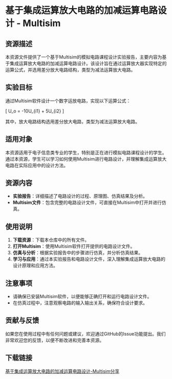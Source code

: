 # 基于集成运算放大电路的加减运算电路设计 - Multisim

## 资源描述

本资源文件提供了一个基于Multisim的模拟电路课程设计实验报告，主要内容为基于集成运算放大电路的加减运算电路设计。该设计旨在通过运算放大器实现特定的运算公式，并选用差分放大电路结构，类型为减法运算放大电路。

## 实验目标

通过Multisim软件设计一个数字运放电路，实现以下运算公式：

\[ U_o = -10U_{i1} + 5U_{i2} \]

其中，放大电路结构选用差分放大电路，类型为减法运算放大电路。

## 适用对象

本资源适用于电子信息类专业的学生，特别是正在进行模拟电路课程设计的学生。通过本资源，学生可以学习如何使用Multisim进行电路设计，并理解集成运算放大电路在实际应用中的设计方法。

## 资源内容

- **实验报告**：详细描述了电路设计的过程、原理图、仿真结果及分析。
- **Multisim文件**：包含完整的电路设计文件，可直接在Multisim中打开并进行仿真。

## 使用说明

1. **下载资源**：下载本仓库中的所有文件。
2. **打开Multisim**：使用Multisim软件打开提供的电路设计文件。
3. **仿真与分析**：根据实验报告中的步骤进行仿真，并分析仿真结果。
4. **学习与应用**：通过本实验报告和电路设计文件，深入理解集成运算放大电路的设计原理和应用方法。

## 注意事项

- 请确保已安装Multisim软件，以便能够正确打开和运行电路设计文件。
- 在仿真过程中，注意观察电路的输入输出关系，确保符合设计要求。

## 贡献与反馈

如果您在使用过程中有任何问题或建议，欢迎通过GitHub的Issue功能提出。我们非常欢迎您的反馈，以便不断改进和完善本资源。

## 下载链接

[基于集成运算放大电路的加减运算电路设计-Multisim分享](https://pan.quark.cn/s/897c343f88db)